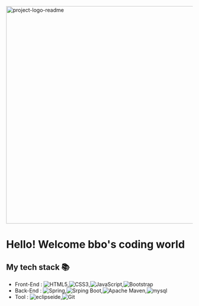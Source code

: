 <div>
  <img align="center" width="587" alt="project-logo-readme" src="https://github.com/bohyun87/bohyun87/assets/130732028/b47b0dcc-7a3a-4f40-ada2-3f908636f9d1">
  <h1>Hello! Welcome bbo's coding world</h1>
</div>

## My tech stack 📚 
- Front-End : ![HTML5](https://img.shields.io/badge/-HTML5-F05032?style=for-the-badge&logo=html5&logoColor=ffffff),![CSS3](https://img.shields.io/badge/-CSS3-007ACC?style=for-the-badge&logo=css3&logoColor=ffffff),![JavaScript](https://img.shields.io/badge/-JavaScript-%23F7DF1C?style=for-the-badge&logo=javascript&logoColor=000000&labelColor=%23F7DF1C&color=%23FFCE5A),![Bootstrap](https://img.shields.io/badge/-Bootstrap-#7952B3?style=for-the-badge&logo=Bootstrap&logoColor=ffffff)
- Back-End : ![Spring](https://img.shields.io/badge/Spring-#6DB33F?style=for-the-badge&logo=Spring&logoColor=ffffff),![Srping Boot](https://img.shields.io/badge/SpringBoot-#6DB33F?style=for-the-badge&logo=SpringBoot&logoColor=ffffff),![Apache Maven](https://img.shields.io/badge/ApacheMaven-#C71A36?style=for-the-badge&logo=ApacheMaven&logoColor=ffffff),![mysql](https://img.shields.io/badge/mysql-#4479A1?style=for-the-badge&logo=mysql&logoColor=ffffff)
- Tool : ![eclipseide](https://img.shields.io/badge/-eclipseide-#2C2255?style=for-the-badge&logo=eclipseide&logoColor=ffffff),![Git](https://img.shields.io/badge/-Git-F05032?style=for-the-badge&logo=git&logoColor=ffffff)




